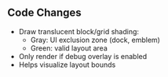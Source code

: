 ## Code Changes

- Draw translucent block/grid shading:
  - Gray: UI exclusion zone (dock, emblem)
  - Green: valid layout area
- Only render if debug overlay is enabled
- Helps visualize layout bounds
